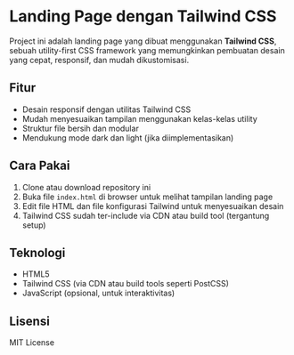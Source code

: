 # Landing Page dengan Tailwind CSS

Project ini adalah landing page yang dibuat menggunakan **Tailwind CSS**, sebuah utility-first CSS framework yang memungkinkan pembuatan desain yang cepat, responsif, dan mudah dikustomisasi.

## Fitur

- Desain responsif dengan utilitas Tailwind CSS
- Mudah menyesuaikan tampilan menggunakan kelas-kelas utility
- Struktur file bersih dan modular
- Mendukung mode dark dan light (jika diimplementasikan)

## Cara Pakai

1. Clone atau download repository ini
2. Buka file `index.html` di browser untuk melihat tampilan landing page
3. Edit file HTML dan file konfigurasi Tailwind untuk menyesuaikan desain
4. Tailwind CSS sudah ter-include via CDN atau build tool (tergantung setup)

## Teknologi

- HTML5
- Tailwind CSS (via CDN atau build tools seperti PostCSS)
- JavaScript (opsional, untuk interaktivitas)

## Lisensi

MIT License